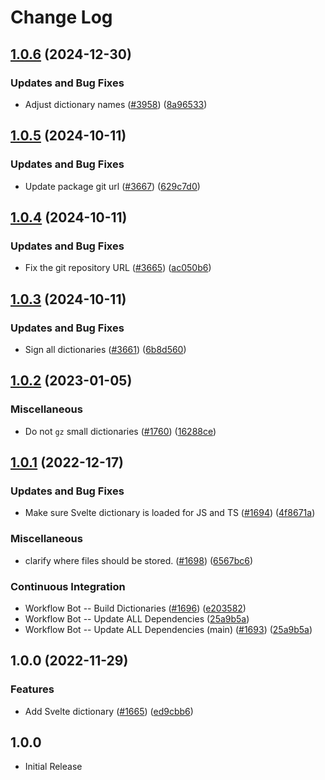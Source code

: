 # Change Log

## [1.0.6](https://github.com/khulnasoft/codetypo/compare/@codetypo/dict-svelte@1.0.5...@codetypo/dict-svelte@1.0.6) (2024-12-30)


### Updates and Bug Fixes

* Adjust dictionary names ([#3958](https://github.com/khulnasoft/codetypo/issues/3958)) ([8a96533](https://github.com/khulnasoft/codetypo/commit/8a96533bec21280103740868b81559437c413501))

## [1.0.5](https://github.com/khulnasoft/codetypo/compare/@codetypo/dict-svelte@1.0.4...@codetypo/dict-svelte@1.0.5) (2024-10-11)


### Updates and Bug Fixes

* Update package git url ([#3667](https://github.com/khulnasoft/codetypo/issues/3667)) ([629c7d0](https://github.com/khulnasoft/codetypo/commit/629c7d0a5e1bacad1d3874b1f8372edc3494ef97))

## [1.0.4](https://github.com/khulnasoft/codetypo/compare/@codetypo/dict-svelte@1.0.3...@codetypo/dict-svelte@1.0.4) (2024-10-11)


### Updates and Bug Fixes

* Fix the git repository URL ([#3665](https://github.com/khulnasoft/codetypo/issues/3665)) ([ac050b6](https://github.com/khulnasoft/codetypo/commit/ac050b697d57820109995e92fac5ccc32ced1723))

## [1.0.3](https://github.com/khulnasoft/codetypo/compare/@codetypo/dict-svelte@1.0.2...@codetypo/dict-svelte@1.0.3) (2024-10-11)


### Updates and Bug Fixes

* Sign all dictionaries ([#3661](https://github.com/khulnasoft/codetypo/issues/3661)) ([6b8d560](https://github.com/khulnasoft/codetypo/commit/6b8d560cf51a593458ce42bca415859f872cfc97))

## [1.0.2](https://github.com/khulnasoft/codetypo/compare/@codetypo/dict-svelte@1.0.1...@codetypo/dict-svelte@1.0.2) (2023-01-05)


### Miscellaneous

* Do not `gz` small dictionaries ([#1760](https://github.com/khulnasoft/codetypo/issues/1760)) ([16288ce](https://github.com/khulnasoft/codetypo/commit/16288ced75b3cc640558a983875ed2b2de2b5703))

## [1.0.1](https://github.com/khulnasoft/codetypo/compare/@codetypo/dict-svelte@1.0.0...@codetypo/dict-svelte@1.0.1) (2022-12-17)


### Updates and Bug Fixes

* Make sure Svelte dictionary is loaded for JS and TS ([#1694](https://github.com/khulnasoft/codetypo/issues/1694)) ([4f8671a](https://github.com/khulnasoft/codetypo/commit/4f8671a2749866773fb0d60ee6a179bd9d707312))


### Miscellaneous

* clarify where files should be stored. ([#1698](https://github.com/khulnasoft/codetypo/issues/1698)) ([6567bc6](https://github.com/khulnasoft/codetypo/commit/6567bc62130404cb32945bdcc3bf07316c839396))


### Continuous Integration

* Workflow Bot -- Build Dictionaries ([#1696](https://github.com/khulnasoft/codetypo/issues/1696)) ([e203582](https://github.com/khulnasoft/codetypo/commit/e203582b4c54332f0e7f220e4af1a18288fc695f))
* Workflow Bot -- Update ALL Dependencies ([25a9b5a](https://github.com/khulnasoft/codetypo/commit/25a9b5a4bf0337494d3b674acd5afd65930277c0))
* Workflow Bot -- Update ALL Dependencies (main) ([#1693](https://github.com/khulnasoft/codetypo/issues/1693)) ([25a9b5a](https://github.com/khulnasoft/codetypo/commit/25a9b5a4bf0337494d3b674acd5afd65930277c0))

## 1.0.0 (2022-11-29)


### Features

* Add Svelte dictionary ([#1665](https://github.com/khulnasoft/codetypo/issues/1665)) ([ed9cbb6](https://github.com/khulnasoft/codetypo/commit/ed9cbb6bbd07795bd66c82ebe2c1c45e61d53775))

## 1.0.0

- Initial Release
